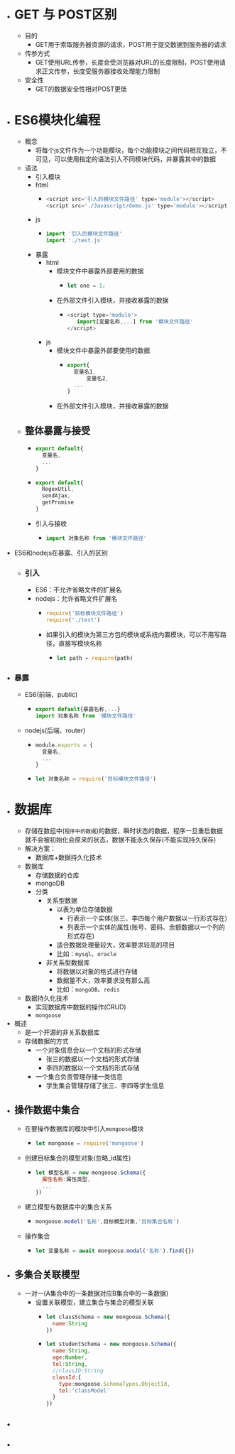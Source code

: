 - # GET 与 POST区别
	- 目的
		- GET用于索取服务器资源的请求，POST用于提交数据到服务器的请求
	- 传参方式
		- GET使用URL传参，长度会受浏览器对URL的长度限制，POST使用请求正文传参，长度受服务器接收处理能力限制
	- 安全性
		- GET的数据安全性相对POST更低
- # ES6模块化编程
	- 概念
		- 将每个js文件作为一个功能模块，每个功能模块之间代码相互独立，不可见，可以使用指定的语法引入不同模块代码，并暴露其中的数据
	- 语法
		- 引入模块
		- html
			- ```js
			  <script src='引入的模块文件路径' type='module'></script>
			  <script src='./Javascript/demo.js' type='module'></script>
			  ```
		- js
			- ```js
			  import '引入的模块文件路径'
			  import './test.js'
			  ```
		- 暴露
			- html
				- 模块文件中暴露外部要用的数据
					- ```js
					  let one = 1;
					  ```
				- 在外部文件引入模块，并接收暴露的数据
					- ```js
					  <script type='module'>
					     import[变量名称,...] from '模块文件路径'
					  </script>
					  ```
			- js
				- 模块文件中暴露外部要使用的数据
					- ```js
					  export{
					  	变量名1,
					    	变量名2,
					    ...
					  }
					  ```
				- 在外部文件引入模块，并接收暴露的数据
	- ## 整体暴露与接受
		- ```js
		  export default{
		    变量名,
		    ...
		  }
		  ```
		- ```js
		  export default{
		    RegexUtil,
		    sendAjax,
		    getPromise
		  }
		  ```
		- 引入与接收
			- ```js
			  import 对象名称 from '模块文件路径'
			  ```
- ES6和nodejs在暴露、引入的区别
	- ### 引入
		- ES6：不允许省略文件的扩展名
		- nodejs：允许省略文件扩展名
			- ```js
			  require('目标模块文件路径')
			  require('./test')
			  ```
			- 如果引入的模块为第三方包的模块或系统内置模块，可以不用写路径，直接写模块名称
				- ```js
				  let path = require(path)
				  ```
- ### 暴露
	- ES6(前端、public)
		- ```js
		  export default{暴露名称,...}
		  import 对象名称 from '模块文件路径'
		  ```
	- nodejs(后端、router)
		- ```js
		  module.exports = {
		    变量名,
		    ...
		  }
		  ```
		- ```js
		  let 对象名称 = require('目标模块文件路径')
		  ```
- # 数据库
	- 存储在数组中(`程序中的数据`)的数据，瞬时状态的数据，程序一旦重启数据就不会被初始化会原来的状态，数据不能永久保存(不能实现持久保存)
	- 解决方案：
		- 数据库+数据持久化技术
	- 数据库
		- 存储数据的仓库
		- mongoDB
		- 分类
			- 关系型数据
				- 以表为单位存储数据
					- 行表示一个实体(张三、李四每个用户数据以一行形式存在)
					- 列表示一个实体的属性(账号、密码、余额数据以一个列的形式存在)
				- 适合数据处理量较大，效率要求较高的项目
				- 比如：`mysql`、`oracle`
			- 非关系型数据库
				- 将数据以对象的格式进行存储
				- 数据量不大，效率要求没有那么高
				- 比如：`mongoDB`、`redis`
	- 数据持久化技术
		- 实现数据库中数据的操作(CRUD)
		- `mongoose`
- 概述
	- 是一个开源的非关系数据库
	- 存储数据的方式
		- 一个对象信息会以一个文档的形式存储
			- 张三的数据以一个文档的形式存储
			- 李四的数据以一个文档的形式存储
		- 一个集合负责管理存储一类信息
			- 学生集合管理存储了张三、李四等学生信息
- ## 操作数据中集合
	- 在要操作数据库的模块中引入`mongoose`模块
		- ```js
		  let mongoose = require('mongoose')
		  ```
	- 创建目标集合的模型对象(忽略_id属性)
		- ```js
		  let 模型名称 = new mongoose.Schema({
		    属性名称:属性类型,
		    ...
		  })
		  ```
	- 建立模型与数据库中的集合关系
		- ```js
		  mongoose.model('名称',目标模型对象,'目标集合名称')
		  ```
	- 操作集合
		- ```js
		  let 变量名称 = await mongoose.modal('名称').find({})
		  ```
- ## 多集合关联模型
	- 一对一(A集合中的一条数据对应B集合中的一条数据)
		- 设置关联模型，建立集合与集合的模型关联
			- ```js
			  let classSchema = new mongoose.Schema({
			    name:String
			  })
			  ```
			- ```js
			  let studentSchema = new mongoose.Schema({
			    name:String,
			    age:Number,
			    tel:String,
			    //classID:String
			    classId:{
			      type:mongoose.SchemaTypes.ObjectId,
			      tel:'classModel'
			    }
			  })
			  ```
- ##
-